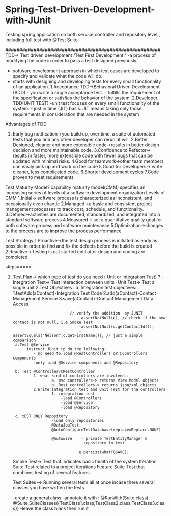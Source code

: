# Spring-Test-Driven-Development-with-JUnit
Testing spring application on both service,controller and repository level,, including full test with @Test Suite

#######################################################
TDD-> Test driven development  /Test First Development."
-a process of modifying the code in order to pass a test designed previously.
- software development approach in which test cases are developed to specify and validate what the code will do. 
- starts with designing and developing tests for every small functionality of an application.
	1.Acceptance TDD->Behavioral Driven Development (BDD)
		- you write a single acceptance test.
		- fulfills the requirement of the specification or satisfies the behavior of the system. 
	2.Developer TDD(UNIT TEST)
		-unit test focuses on every small functionality of the system.
		- just in time (JIT) basis. JIT means taking only those requirements in consideration that are needed in the system

Advantages of TDD
1. Early bug notification->you build up, over time, a suite of automated tests that you and any other developer can rerun at will.
2.Better Designed, cleaner and more extensible code->results in better design decision and more maintainable code.
3.Confidence to Refactor-> results in faster, more extensible code with fewer bugs that can be updated with minimal risks.
4.Good for teamwork->other team members can easily pick up and work on the code
5.Good for Developers-> write cleaner, less complicated code.
6.Shorter development cycles
7.Code proven to meet requirements

Test Maturity Model? capability maturity model(CMM) specifies an increasing series of levels of a software development organization
Levels of CMM
1.Initial-> software process is characterized as inconsistent, and occasionally even chaotic
2.Managed->a basic and consistent project management processes to track cost, schedule, and functionality.
3.Defined->activities are documented, standardized, and integrated into a standard software process
4.Measured-> set a quantitative quality goal for both software process and software maintenance
5.Optimization->changes to the process are to improve the process performance

Test Strategy
1.Proactive->the test design process is initiated as early as possible in order to find and fix the defects before the build is created
2.Reactive-> testing is not started until after design and coding are completed.

steps=====
1. Test Plan-> which type of test do you need   ( Unit or Integration Test) ?
		-Integration Test-> Test interaction between units 
		-Unit Test-> Test a single unit
2.Test Objectives :
				a. Integration test objectives:
						1.testAdd(aContact)-Integration Test Code
						2.add(aContact)-Contact Management Service
						3.save(aContact)-Contact Management Data Access
						
						        // verify the addition  by JUNIT
									-assertNotNull(c); // check if the new contact is not null, i.e Smoke Test
									-assertNotNull(c.getContactId());
									-assertEquals("Nelson",c.getFirstName()); // just a simple comparison
		a.Test @Service
		     instruct JUnit to do the following:
				- no need to load @RestControllers or @Controllers components
				-only load @Service components and @Repository
				
		b. Test @Controller/@RestController
				1. what kind of controllers are involved :
						a. mvc controllers-> returns View Model objects
						b. Rest controllers-> returns json/xml objects
				2.Write Integration test and Unit Test for the controllers
						1. integration test
							-load @Controllers
							-load @Service
							-load @Repository
							
		c. tEST ONLY Repository
						-load only repositories
						@DataJpaTest
						@AutoConfigureTestDatabase(replace=Replace.NONE)
						
						@Autowire    - private TestEntityManager e
									- repository to test
									
									e.persist(whatTOSAVE);
									
	
	
	Smoke Test-> Test that indicates basic health of the system
	Iteration Suite-Test related to a project iterations
	Feature Suite-Test that combines testing of several features
	
	Test Suites--> Running several tests all at once incase there several classes you have written the tests
	
	-create a general class
	-annotate it with :
			@RunWith(Suite.class)
			@Suite.SuiteClasses({TestClass1.class,TestClass2.class,TestClass3.class})
	-leave the class blank then run it
	
						
						
						
						
						
						
				
				
				
				
				
				
				
				
				
				
				
				
				
				
				
				
				
				
				
				
				
				
				
				
				
				
				
				
				
				
				
				
				
				
